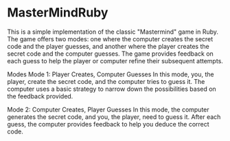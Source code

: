 # MasterMindRuby
This is a simple implementation of the classic "Mastermind" game in Ruby. The game offers two modes: one where the computer creates the secret code and the player guesses, and another where the player creates the secret code and the computer guesses. The game provides feedback on each guess to help the player or computer refine their subsequent attempts.

Modes
Mode 1: Player Creates, Computer Guesses
In this mode, you, the player, create the secret code, and the computer tries to guess it. The computer uses a basic strategy to narrow down the possibilities based on the feedback provided.

Mode 2: Computer Creates, Player Guesses
In this mode, the computer generates the secret code, and you, the player, need to guess it. After each guess, the computer provides feedback to help you deduce the correct code.
